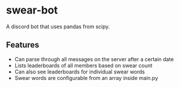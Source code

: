 # swear-bot
A discord bot that uses pandas from scipy.

## Features
- Can parse through all messages on the server after a certain date 
- Lists leaderboards of all members based on swear count
- Can also see leaderboards for individual swear words
- Swear words are configurable from an array inside main.py
